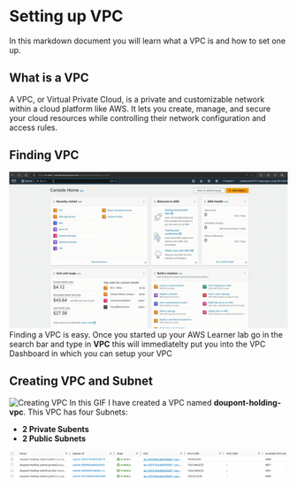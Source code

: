 # Setting up VPC
In this markdown document you will learn what a VPC is and how to set one up.

## What is a VPC
A VPC, or Virtual Private Cloud, is a private and customizable network within a cloud platform like AWS. It lets you create, manage, and secure your cloud resources while controlling their network configuration and access rules.

## Finding VPC
![Finding VPC](../images/finding-vpc.gif)
Finding a VPC is easy. Once you started up your AWS Learner lab go in the search bar and type in **VPC** this will immediatelty put you into the VPC Dashboard in which you can setup your VPC

## Creating VPC and Subnet
![Creating VPC](../images/creating-vpc.gif)
In this GIF I have created a VPC named **doupont-holding-vpc**. This VPC has four Subnets:

- **2 Private Subents**
- **2 Public Subnets**

![Alt text](../images/doupont-holding-subnet.png)



